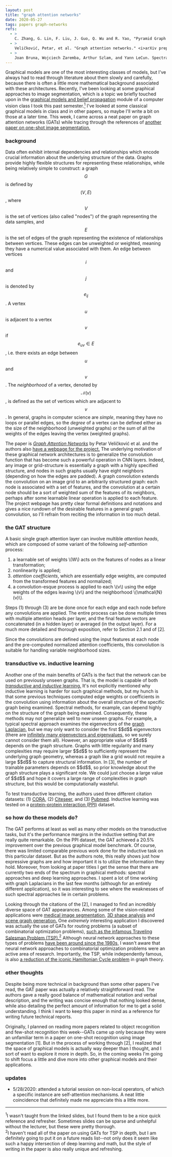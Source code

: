 ```yaml
---
layout: post
title: "graph attention networks"
date: 2020-05-27
tags: papers graph-networks
refs:
  - >
    C. Zhang, G. Lin, F. Liu, J. Guo, Q. Wu and R. Yao, "Pyramid Graph Networks With Connection Attentions for Region-Based One-Shot Semantic Segmentation," <i>2019 IEEE/CVF International Conference on Computer Vision (ICCV)</i>, Seoul, Korea (South), 2019, pp. 9586-9594, doi: 10.1109/ICCV.2019.00968.
  - >
    Veličković, Petar, et al. "Graph attention networks." <i>arXiv preprint arXiv:1710.10903</i> (2017).
  - >
    Joan Bruna, Wojciech Zaremba, Arthur Szlam, and Yann LeCun. Spectral networks and deep locally connected networks on graphs. In <i>Proceedings of the 2nd International Conference on Learning Representations</i>, 2013.
---
```


Graphical models are one of the most interesting classes of models, but I've always had to read through literature about them slowly and carefully, because there is often a little more mathematical background associated with these architectures. Recently, I've been looking at some graphical approaches to image segmentation, which is a topic we briefly touched upon in the <a href="http://mlg.eng.cam.ac.uk/zoubin/talks/lect2gm.pdf">graphical models and belief propagation</a> module of a computer vision class I took this past semester.<a href="#footnote1"><sup>1</sup></a> I've looked at some classical graphical models in class and in other papers, so maybe I'll write a bit on those at a later time. This week, I came across a neat paper on graph attention networks (GATs) while tracing through the references of <a href="http://openaccess.thecvf.com/content_ICCV_2019/papers/Zhang_Pyramid_Graph_Networks_With_Connection_Attentions_for_Region-Based_One-Shot_Semantic_ICCV_2019_paper.pdf">another paper on one-shot image segmentation.</a>

<!--excerpt-->

<h3>background</h3>

Data often exhibit internal dependencies and relationships which encode crucial information about the underlying structure of the data. Graphs provide highly flexible structures for representing these relationships, while being relatively simple to construct: a graph $$G$$ is defined by $$(V,E)$$, where $$V$$ is the set of vertices (also called "nodes") of the graph representing the data samples, and $$E$$ is the set of edges of the graph representing the existence of relationships between vertices. These edges can be unweighted or weighted, meaning they have a numerical value associated with them. An edge between vertices $$i$$ and $$j$$ is denoted by $$e_{ij}$$. A vertex $$u$$ is adjacent to a vertex $$v$$ if $$e_{uv} \in E$$, i.e. there exists an edge between $$u$$ and $$v$$. The <i>neighborhood</i> of a vertex, denoted by $$\mathcal{N}(v)$$, is defined as the set of vertices which are adjacent to $$v$$. In general, graphs in computer science are <i>simple</i>, meaning they have no loops or parallel edges, so the <i>degree</i> of a vertex can be defined either as the size of the neighborhood (unweighted graphs) or the sum of all the weights of the edges leaving the vertex (weighted graphs).

The paper is <i><a href="https://arxiv.org/pdf/1710.10903.pdf">Graph Attention Networks</a></i> by Petar Veli&#269;kovi&#263; et al. and the authors also <a href="https://petar-v.com/GAT/">have a webpage for the project.</a> The underlying motivation of these graphical network architectures is to generalize the convolution function that has become such a powerful operation in CNN layers. Indeed, any image or grid-structure is essentially a graph with a highly specified structure, and nodes in such graphs usually have eight neighbors (depending on how the edges are padded). A graph convolution extends the convolution on an image grid to an arbitrarily structured graph: each node is associated with a set of features, and the convolution at a certain node should be a sort of weighted sum of the features of its neighbors, perhaps after some learnable linear operation is applied to each feature. The project webpage has pretty clear formal definitions and notations and gives a nice rundown of the desirable features in a general graph convolution, so I'll refrain from reciting the information in too much detail.

<h3>the GAT structure</h3>

A basic single graph attention layer can involve multible <i>attention heads</i>, which are composed of some variant of the following <i>self-attention</i> process:
<ol>
<li>a learnable set of weights \(W\) acts on the features of nodes as a linear transformation;</li>
<li>nonlinearity is applied;</li>
<li><i>attention coefficients</i>, which are essentially edge weights, are computed from the transformed features and normalized;</li>
<li>a convolution-esque process is applied to each \(v\) using the edge weights of the edges leaving \(v\) and the neighborhood \(\mathcal{N}(v)\).</li>
</ol>

Steps (1) through (3) are be done once for each edge and each node before any convolutions are applied. The entire process can be done multiple times with multiple attention heads per layer, and the final feature vectors are concatenated (in a hidden layer) or averaged (in the output layer). For a much more detailed and thorough exposition, refer to Section 2.1 and of [2].

Since the convolutions are defined using the input features at each node and the pre-computed normalized attention coefficients, this convolution is suitable for handling variable neighborhood sizes.

<h3>transductive vs. inductive learning</h3>
Another one of the main benefits of GATs is the fact that the network can be used on previously unseen graphs. That is, the model is capable of both <a href="https://arxiv.org/pdf/1301.7375.pdf"><i>transductive</i> and <i>inductive</i> learning.</a> It's not explicitly mentioned why inductive learning is harder for such graphical methods, but my hunch is that some previous techniques computed edge weights or coefficients in the convolution using information about the overall structure of the specific graph being examined. Spectral methods, for example, can depend highly on the structure of the graph being examined. Consequently, these methods may not generalize well to new unseen graphs. For example, a typical spectral approach examines the eigenvectors of the <a href="https://bit.ly/3gsTyxP">graph Laplacian</a>, but we may only want to consider the first $$d$$ eigenvectors (there are <a href="https://www.math.ucdavis.edu/~saito/data/graphlap/merris-graphlap-eigvecs.pdf">infinitely many eigenvectors and eigenvalues,</a> so we surely cannot consider them all). However, an appropriate value of $$d$$ depends on the graph structure. Graphs with little regularity and many complexities may require larger $$d$$ to sufficiently represent the underlying graph geometry, whereas a graph like a grid would not require a large $$d$$ to capture structural information. In [3], the number of trainable parameters depends on $$d$$, so prior knowledge about the graph structure plays a significant role. We could just choose a large value of $$d$$ and hope it covers a large range of complexities in graph structure, but this would be computationally wasteful.

To test transductive learning, the authors used three different citation datasets: (1) <a href="https://relational.fit.cvut.cz/dataset/CORA">CORA</a>, (2) <a href="https://csxstatic.ist.psu.edu/downloads/data">Citeseer</a>, and (3) <a href="https://www.nlm.nih.gov/databases/download/pubmed_medline.html">Pubmed</a>. Inductive learning was tested on a <a href="http://snap.stanford.edu/ohmnet/">protein-protein interaction (PPI)</a> dataset.

<h3>so how do these models do?</h3>
The GAT performs at least as well as many other models on the transductive tasks, but it's the performance margins in the inductive setting that are really quite remarkable. On the PPI dataset, the GAT achieved a 20.5% improvement over the previous graphical model benchmark. Of course, there was limited comparable previous work done for the inductive task on this particular dataset. But as the authors note, this really shows just how expressive graphs are and how important it is to utilize the information they hold. Moreover, from looking at paper titles I get the sense that there are currently two ends of the spectrum in graphical methods: spectral approaches and deep learning approaches. I spent a lot of time working with graph Laplacians in the last few months (although for an entirely different application), so it was interesting to see where the weaknesses of such spectral approaches lie in certain problems.

Looking through the citations of the [2], I managed to find an incredibly diverse space of GAT appearances. Among some of the vision-related applications were <a href="https://openreview.net/forum?id=rkKvBAiiz">medical image segmentation,</a> <a href="https://dl.acm.org/doi/abs/10.1145/3326362">3D shape analysis</a> and <a href="http://openaccess.thecvf.com/content_ECCV_2018/html/Jianwei_Yang_Graph_R-CNN_for_ECCV_2018_paper.html">scene graph generation.</a> One <i>extremely</i> interesting application I discovered was actually the use of GATs for  routing problems (a subset of combinatorial optimization problems), <a href="https://arxiv.org/pdf/1803.08475.pdf">such as the infamous Traveling Salesman Problem (TSP).</a><a href="#footnote2"><sup>2</sup></a> Although neural network approaches to these types of problems <a href="http://genomics.princeton.edu/tank/pdf-publications/neural%20computation%20of%20decisions%20in%20optimization,%20Hopfiedl%20&%20Tank.pdf">have been around since the 1980s,</a> I wasn't aware that neural network approaches to combinatorial optimization problems were an active area of research. Importantly, the TSP, while independently famous, is also <a href="https://www8.cs.umu.se/kurser/TDBAfl/VT06/algorithms/BOOK/BOOK3/NODE107.HTM">a reduction of the iconic Hamiltonian Cycle problem</a> in graph theory.

<h3>other thoughts</h3>
Despite being more technical in background than some other papers I've read, the GAT paper was actually a relatively straightforward read. The authors gave a really good balance of mathematical notation and verbal description, and the writing was concise enough that nothing looked dense, while also detailing the perfect amount of information for me to get a solid understanding. I think I want to keep this paper in mind as a reference for writing future technical reports.

Originally, I planned on reading more papers related to object recognition and few-shot recognition this week--GATs came up only because they were an unfamiliar term in a paper on one-shot recognition using image segmentation [1]. But in the process of working through [2], I realized that the space of graphical models is actually way deeper than I thought, and I sort of want to explore it more in depth. So, in the coming weeks I'm going to shift focus a little and dive more into other graphical models and their applications.

<h3>updates</h3>
<ul>
  <li>5/28/2020: attended a tutorial session on non-local operators, of which a specific instance are self-attention mechanisms. A neat little coincidence that definitely made me appreciate this a little more.</li>
</ul>

<div class="footnotes">
<hr align="left" size="1">
<section id="footnote1"><sup>1</sup>I wasn't taught from the linked slides, but I found them to be a nice quick reference and refresher. Sometimes slides can be sparse and unhelpful without the lecturer, but these were pretty thorough.</section>

<section id="footnote2"><sup>2</sup>I haven't read all of the paper on using GATs for TSP in depth, but I am definitely going to put it on a future reads list--not only does it seem like such a happy intersection of deep learning and math, but the style of writing in the paper is also really unique and refreshing.</section>
</div>

